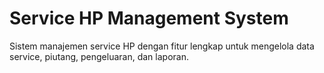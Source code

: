 # Service HP Management System

Sistem manajemen service HP dengan fitur lengkap untuk mengelola data service, piutang, pengeluaran, dan laporan.
